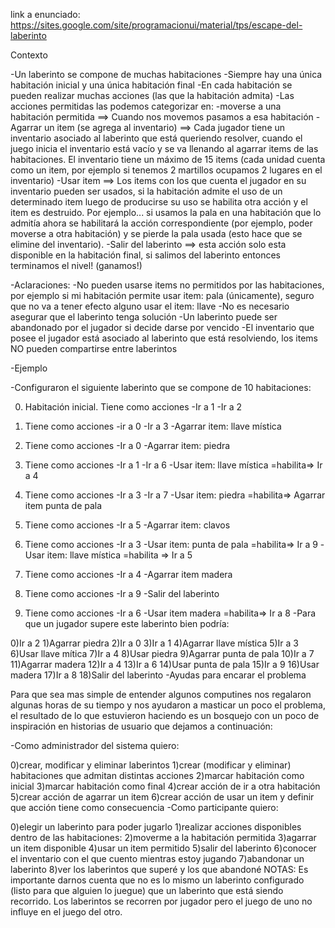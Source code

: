 link a enunciado: https://sites.google.com/site/programacionui/material/tps/escape-del-laberinto

Contexto

-Un laberinto se compone de muchas habitaciones -Siempre hay una única habitación inicial y una única habitación final -En cada habitación se pueden realizar muchas acciones (las que la habitación admita) -Las acciones permitidas las podemos categorizar en: -moverse a una habitación permitida ==> Cuando nos movemos pasamos a esa habitación -Agarrar un item (se agrega al inventario) ==> Cada jugador tiene un inventario asociado al laberinto que está queriendo resolver, cuando el juego inicia el inventario está vacío y se va llenando al agarrar items de las habitaciones. El inventario tiene un máximo de 15 items (cada unidad cuenta como un item, por ejemplo si tenemos 2 martillos ocupamos 2 lugares en el inventario) -Usar item ==> Los items con los que cuenta el jugador en su inventario pueden ser usados, si la habitación admite el uso de un determinado item luego de producirse su uso se habilita otra acción y el item es destruido. Por ejemplo... si usamos la pala en una habitación que lo admitía ahora se habilitará la acción correspondiente (por ejemplo, poder moverse a otra habitación) y se pierde la pala usada (esto hace que se elimine del inventario). -Salir del laberinto ==> esta acción solo esta disponible en la habitación final, si salimos del laberinto entonces terminamos el nivel! (ganamos!)

-Aclaraciones: -No pueden usarse items no permitidos por las habitaciones, por ejemplo si mi habitación permite usar item: pala (únicamente), seguro que no va a tener efecto alguno usar el item: llave -No es necesario asegurar que el laberinto tenga solución -Un laberinto puede ser abandonado por el jugador si decide darse por vencido -El inventario que posee el jugador está asociado al laberinto que está resolviendo, los items NO pueden compartirse entre laberintos

-Ejemplo

-Configuraron el siguiente laberinto que se compone de 10 habitaciones:

0) Habitación inicial. Tiene como acciones
  -Ir a 1
  -Ir a 2

1) Tiene como acciones
  -ir a 0
  -Ir a 3
  -Agarrar item: llave mística

2) Tiene como acciones
  -Ir a 0
  -Agarrar item: piedra

3) Tiene como acciones
  -Ir a 1
  -Ir a 6
  -Usar item: llave mística =habilita=> Ir a 4

4) Tiene como acciones
  -Ir a 3
  -Ir a 7
  -Usar item: piedra =habilita=> Agarrar item punta de pala

5) Tiene como acciones
  -Ir a 5
  -Agarrar item: clavos

6) Tiene como acciones
  -Ir a 3
  -Usar item: punta de pala =habilita=> Ir a 9
  -Usar item: llave mística =habilita => Ir a 5

7) Tiene como acciones
  -Ir a 4
  -Agarrar item madera

8) Tiene como acciones
  -Ir a 9
  -Salir del laberinto
9) Tiene como acciones
  -Ir a 6
  -Usar item madera =habilita=> Ir a 8
-Para que un jugador supere este laberinto bien podría:

0)Ir a 2
1)Agarrar piedra
2)Ir a 0
3)Ir a 1
4)Agarrar llave mística
5)Ir a 3
6)Usar llave mítica
7)Ir a 4
8)Usar piedra
9)Agarrar punta de pala
10)Ir a 7
11)Agarrar madera
12)Ir a 4
13)Ir a 6
14)Usar punta de pala
15)Ir a 9
16)Usar madera
17)Ir a 8
18)Salir del laberinto
-Ayudas para encarar el problema

Para que sea mas simple de entender algunos computines nos regalaron algunas horas de su tiempo y nos ayudaron a masticar un poco el problema, el resultado de lo que estuvieron haciendo es un bosquejo con un poco de inspiración en historias de usuario que dejamos a continuación:

-Como administrador del sistema quiero:

0)crear, modificar y eliminar laberintos
1)crear (modificar y eliminar) habitaciones que admitan distintas acciones
2)marcar habitación como inicial
3)marcar habitación como final
4)crear acción de ir a otra habitación
5)crear acción de agarrar un item
6)crear acción de usar un item y definir que acción tiene como consecuencia
-Como participante quiero:

0)elegir un laberinto para poder jugarlo
1)realizar acciones disponibles dentro de las habitaciones:
2)moverme a la habitación permitida
3)agarrar un item disponible
4)usar un item permitido
5)salir del laberinto
6)conocer el inventario con el que cuento mientras estoy jugando
7)abandonar un laberinto
8)ver los laberintos que superé y los que abandoné
NOTAS: Es importante darnos cuenta que no es lo mismo un laberinto configurado (listo para que alguien lo juegue) que un laberinto que está siendo recorrido. Los laberintos se recorren por jugador pero el juego de uno no influye en el juego del otro.

